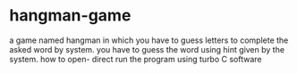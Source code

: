 # hangman-game
a game named hangman in which you have to guess letters to complete the asked word by system. you have to guess the word using hint given by the system. 
how to open- direct run the program using turbo C software  
